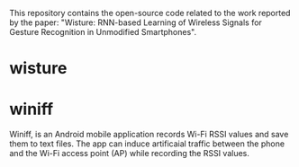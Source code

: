This repository contains the open-source code related to the work reported by the paper: "Wisture: RNN-based Learning of Wireless Signals for Gesture Recognition in Unmodified Smartphones".
# wisture
# winiff
Winiff, is an Android mobile application records Wi-Fi RSSI values and save them to text files. The app can induce artificaial traffic between the phone and the Wi-Fi access point (AP) while recording the RSSI values.

